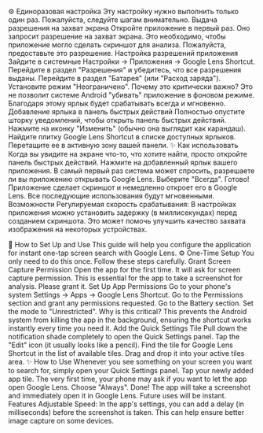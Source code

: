 ⚙️ Единоразовая настройка
Эту настройку нужно выполнить только один раз. Пожалуйста, следуйте шагам внимательно.
Выдача разрешения на захват экрана
Откройте приложение в первый раз.
Оно запросит разрешение на захват экрана. Это необходимо, чтобы приложение могло сделать скриншот для анализа. Пожалуйста, предоставьте это разрешение.
Настройка разрешений приложения
Зайдите в системные Настройки → Приложения → Google Lens Shortcut.
Перейдите в раздел "Разрешения" и убедитесь, что все разрешения выданы.
Перейдите в раздел "Батарея" (или "Расход заряда"). Установите режим "Неограничено".
Почему это критически важно? Это не позволит системе Android "убивать" приложение в фоновом режиме. Благодаря этому ярлык будет срабатывать всегда и мгновенно.
Добавление ярлыка в панель быстрых действий
Полностью опустите шторку уведомлений, чтобы открыть панель быстрых действий.
Нажмите на иконку "Изменить" (обычно она выглядит как карандаш).
Найдите плитку Google Lens Shortcut в списке доступных ярлыков.
Перетащите ее в активную зону вашей панели.
✨ Как использовать
Когда вы увидите на экране что-то, что хотите найти, просто откройте панель быстрых действий.
Нажмите на добавленный ярлык вашего приложения.
В самый первый раз система может спросить, разрешаете ли вы приложению открывать Google Lens. Выберите "Всегда".
Готово! Приложение сделает скриншот и немедленно откроет его в Google Lens. Все последующие использования будут мгновенными.
Возможности
Регулируемая скорость срабатывания: В настройках приложения можно установить задержку (в миллисекундах) перед созданием скриншота. Это может помочь улучшить качество захвата изображения на некоторых устройствах.

🚀 How to Set Up and Use
This guide will help you configure the application for instant one-tap screen search with Google Lens.
⚙️ One-Time Setup
You only need to do this once. Follow these steps carefully.
Grant Screen Capture Permission
Open the app for the first time.
It will ask for screen capture permission. This is essential for the app to take a screenshot for analysis. Please grant it.
Set Up App Permissions
Go to your phone's system Settings → Apps → Google Lens Shortcut.
Go to the Permissions section and grant any permissions requested.
Go to the Battery section. Set the mode to "Unrestricted".
Why is this critical? This prevents the Android system from killing the app in the background, ensuring the shortcut works instantly every time you need it.
Add the Quick Settings Tile
Pull down the notification shade completely to open the Quick Settings panel.
Tap the "Edit" icon (it usually looks like a pencil).
Find the tile for Google Lens Shortcut in the list of available tiles.
Drag and drop it into your active tiles area.
✨ How to Use
Whenever you see something on your screen you want to search for, simply open your Quick Settings panel.
Tap your newly added app tile.
The very first time, your phone may ask if you want to let the app open Google Lens. Choose "Always".
Done! The app will take a screenshot and immediately open it in Google Lens. Future uses will be instant.
Features
Adjustable Speed: In the app's settings, you can add a delay (in milliseconds) before the screenshot is taken. This can help ensure better image capture on some devices.
